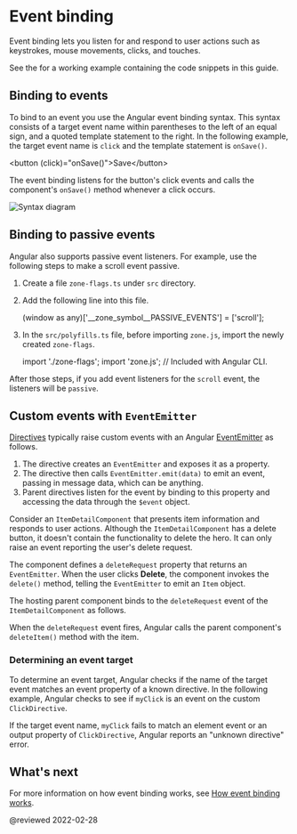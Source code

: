 # Event binding

Event binding lets you listen for and respond to user actions such as keystrokes, mouse movements, clicks, and touches.

<div class="alert is-helpful">

See the <live-example></live-example> for a working example containing the code snippets in this guide.

</div>

## Binding to events

To bind to an event you use the Angular event binding syntax.
This syntax consists of a target event name within parentheses to the left of an equal sign, and a quoted template statement to the right.
In the following example, the target event name is `click` and the template statement is `onSave()`.

<code-example language="html" header="Event binding syntax">

&lt;button (click)="onSave()"&gt;Save&lt;/button&gt;

</code-example>

The event binding listens for the button's click events and calls the component's `onSave()` method whenever a click occurs.

<div class="lightbox">

<img alt="Syntax diagram" src="generated/images/guide/template-syntax/syntax-diagram.svg">

</div>

## Binding to passive events

Angular also supports passive event listeners.
For example, use the following steps to make a scroll event passive.

1.  Create a file `zone-flags.ts` under `src` directory.
1.  Add the following line into this file.

    <code-example format="typescript" language="typescript">

    (window as any)['__zone_symbol__PASSIVE_EVENTS'] = ['scroll'];

    </code-example>

1.  In the `src/polyfills.ts` file, before importing `zone.js`, import the newly created `zone-flags`.

    <code-example format="typescript" language="typescript">

    import './zone-flags';
    import 'zone.js';  // Included with Angular CLI.

    </code-example>

After those steps, if you add event listeners for the `scroll` event, the listeners will be `passive`.

## Custom events with `EventEmitter`

[Directives](guide/built-in-directives) typically raise custom events with an Angular [EventEmitter](api/core/EventEmitter) as follows.

1.  The directive creates an `EventEmitter` and exposes it as a property.
1.  The directive then calls `EventEmitter.emit(data)` to emit an event, passing in message data, which can be anything.
1.  Parent directives listen for the event by binding to this property and accessing the data through the `$event` object.

Consider an `ItemDetailComponent` that presents item information and responds to user actions.
Although the `ItemDetailComponent` has a delete button, it doesn't contain the functionality to delete the hero.
It can only raise an event reporting the user's delete request.

<code-example header="src/app/item-detail/item-detail.component.html (template)" path="event-binding/src/app/item-detail/item-detail.component.html" region="line-through"></code-example>

The component defines a `deleteRequest` property that returns an `EventEmitter`.
When the user clicks **Delete**, the component invokes the `delete()` method, telling the `EventEmitter` to emit an `Item` object.

<code-example header="src/app/item-detail/item-detail.component.ts (deleteRequest)" path="event-binding/src/app/item-detail/item-detail.component.ts" region="deleteRequest"></code-example>

The hosting parent component binds to the `deleteRequest` event of the `ItemDetailComponent` as follows.

<code-example header="src/app/app.component.html (event-binding-to-component)" path="event-binding/src/app/app.component.html" region="event-binding-to-component"></code-example>

When the `deleteRequest` event fires, Angular calls the parent component's `deleteItem()` method with the item.

### Determining an event target

To determine an event target, Angular checks if the name of the target event matches an event property of a known directive.
In the following example, Angular checks to see if `myClick` is an event on the custom `ClickDirective`.

<code-example header="src/app/app.component.html" path="event-binding/src/app/app.component.html" region="custom-directive"></code-example>

If the target event name, `myClick` fails to match an element event or an output property of `ClickDirective`, Angular reports an "unknown directive" error.

## What's next

For more information on how event binding works, see [How event binding works](guide/event-binding-concepts).

<!-- links -->

<!-- external links -->

<!-- end links -->

@reviewed 2022-02-28
